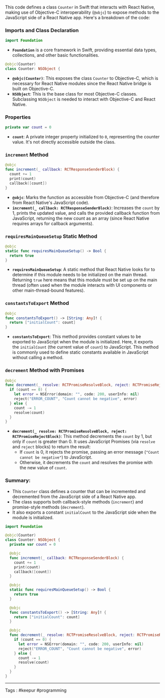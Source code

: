 This code defines a class `Counter` in Swift that interacts with React Native, making use of Objective-C interoperability (`@objc`) to expose methods to the JavaScript side of a React Native app. Here's a breakdown of the code:

### Imports and Class Declaration

```swift
import Foundation
```
- **`Foundation`** is a core framework in Swift, providing essential data types, collections, and other basic functionalities.

```swift
@objc(Counter)
class Counter: NSObject {
```
- **`@objc(Counter)`**: This exposes the class `Counter` to Objective-C, which is necessary for React Native modules since the React Native bridge is built on Objective-C. 
- **`NSObject`**: This is the base class for most Objective-C classes. Subclassing `NSObject` is needed to interact with Objective-C and React Native.

### Properties

```swift
private var count = 0
```
- **`count`**: A private integer property initialized to `0`, representing the counter value. It's not directly accessible outside the class.

### `increment` Method

```swift
@objc
func increment(_ callback: RCTResponseSenderBlock) {
  count += 1
  print(count)
  callback([count])
}
```
- **`@objc`**: Marks the function as accessible from Objective-C (and therefore from React Native's JavaScript code).
- **`increment(_ callback: RCTResponseSenderBlock)`**: Increases the `count` by 1, prints the updated value, and calls the provided callback function from JavaScript, returning the new count as an array (since React Native requires arrays for callback arguments).

### `requiresMainQueueSetup` Static Method

```swift
@objc
static func requiresMainQueueSetup() -> Bool {
  return true
}
```
- **`requiresMainQueueSetup`**: A static method that React Native looks for to determine if this module needs to be initialized on the main thread. Returning `true` here means that this module must be set up on the main thread (often used when the module interacts with UI components or other main-thread-bound features).

### `constantsToExport` Method

```swift
@objc
func constantsToExport() -> [String: Any]! {
  return ["initialCount": count]
}
```
- **`constantsToExport`**: This method provides constant values to be exported to JavaScript when the module is initialized. Here, it exports the `initialCount` (the current value of `count`) to JavaScript. This method is commonly used to define static constants available in JavaScript without calling a method.

### `decrement` Method with Promises

```swift
@objc
func decrement(_ resolve: RCTPromiseResolveBlock, reject: RCTPromiseRejectBlock) {
  if (count == 0) {
    let error = NSError(domain: "", code: 200, userInfo: nil)
    reject("ERROR_COUNT", "Count cannot be negative", error)
  } else {
    count -= 1
    resolve(count)
  }
}
```
- **`decrement(_ resolve: RCTPromiseResolveBlock, reject: RCTPromiseRejectBlock)`**: This method decrements the `count` by 1, but only if `count` is greater than 0. It uses JavaScript Promises (via `resolve` and `reject` blocks) to return the result:
  - If `count` is 0, it rejects the promise, passing an error message (`"Count cannot be negative"`) to JavaScript.
  - Otherwise, it decrements the `count` and resolves the promise with the new value of `count`.

### Summary:
- This `Counter` class defines a counter that can be incremented and decremented from the JavaScript side of a React Native app.
- The class supports both callback-style methods (`increment`) and promise-style methods (`decrement`).
- It also exports a constant `initialCount` to the JavaScript side when the module is initialized.
```swift
import Foundation

@objc(Counter)
class Counter: NSObject {
  private var count = 0

  @objc
  func increment(_ callback: RCTResponseSenderBlock) {
    count += 1
    print(count)
    callback([count])
  }

  @objc
  static func requiresMainQueueSetup() -> Bool {
    return true
  }

  @objc
  func constantsToExport() -> [String: Any]! {
    return ["initialCount": count]
  }

  @objc
  func decrement(_ resolve: RCTPromiseResolveBlock, reject: RCTPromiseRejectBlock) {
    if (count == 0) {
      let error = NSError(domain: "", code: 200, userInfo: nil)
      reject("ERROR_COUNT", "Count cannot be negative", error)
    } else {
      count -= 1
      resolve(count)
    }
  }
}
```
___

Tags : #keepur #programming